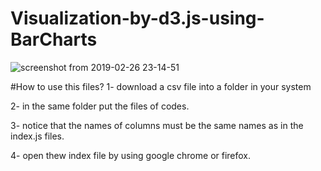 # Visualization-by-d3.js-using-BarCharts

![screenshot from 2019-02-26 23-14-51](https://user-images.githubusercontent.com/40704091/53446863-9718f000-3a1c-11e9-8940-352138144ba7.png)

#How to use this files?
1- download a csv file into a folder in your system

2- in the same folder put the files of codes.

3- notice that the names of columns must be the same names as in the index.js files.

4- open thew index file by using google chrome or firefox.



